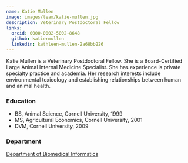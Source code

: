 ```yaml
---
name: Katie Mullen
image: images/team/katie-mullen.jpg
description: Veterinary Postdoctoral Fellow
links:
  orcid: 0000-0002-5002-8648
  github: katiermullen
  linkedin: kathleen-mullen-2a68bb226
---
```


Katie Mullen is a Veterinary Postdoctoral Fellow. She is a Board-Certified Large Animal Internal Medicine Specialist. She has experience is private specialty practice and academia. Her research interests include environmental toxicology and establishing relationships between human and animal health.

### Education
- BS, Animal Science, Cornell University, 1999
- MS, Agricultural Economics, Cornell University, 2001
- DVM, Cornell University, 2009

### Department

[Department of Biomedical Informatics](https://medschool.cuanschutz.edu/dbmi)